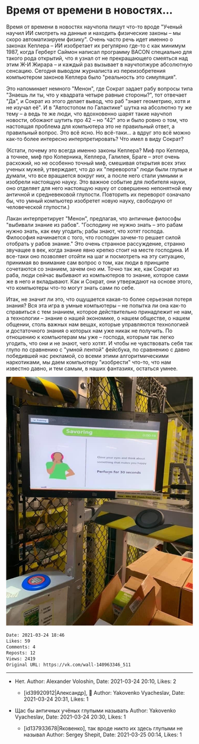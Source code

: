 # Время от времени в новостях...

Время от времени в новостях научпопа пишут что-то вроде "Ученый научил ИИ смотреть на данные и находить физические законы – мы скоро автоматизируем физику". Очень часто речь идет именно о законах Кеплера – ИИ изобретает их регулярно где-то с как минимум 1987, когда Герберт Саймон написал программу BACON специально для такого рода открытий, что я узнал от не прекращающего смеяться над этим Ж-И Жирара – и каждый раз вызывает в научпопжуре абсолютную сенсацию. Сегодня выводом журналиста из переизобретения компьютером законов Кеплера было "реальность это симуляция".

Это напоминает немного "Менон", где Сократ задает рабу вопросы типа "Знаешь ли ты, что у квадрата четыре равные стороны?", тот отвечает "Да", и Сократ из этого делает вывод, что раб "знает геометрию, хотя и не изучал её". И в "Автостопом по Галактике" шутка на абсолютно ту же тему – а ведь те же люди, что вдохновенно шарят такие научпоп новости, обожают шутить про 42 – но "42" это и было ровно о том, что настоящая проблема для компьютера это не правильный ответ, а правильный вопрос. Это всё ясно. Но всё-таки... а вдруг это всё можно как-то более интересно интерпретировать? Что имел в виду Сократ?

(Кстати, почему это всегда именно законы Кеплера? Миф про Кеплера, а точнее, миф про Коперника, Кеплера, Галилея, Браге – этот очень расхожий, но не особенно точный миф, смешивая открытия всех этих ученых мужей, утверждает, что до их "переворота" люди были глупые и думали, что все вращается вокруг них, а после него стали умными и изобрели настоящую науку. Это важное событие для любителя науки, оно отделяет для него настоящую науку от совершенно непонятной ему античной и средневековой глупости. Повторить их переворот означало бы, что умный компьютер изобретет новую науку, свободную от человеческой глупости.)

Лакан интерпретирует "Менон", предлагая, что античные философы "выбивали знание из рабов". "Господину не нужно знать – это рабам нужно знать, как ему угодить; рабы знают, что хотят господа. Философия начинается с того, что господин зачем-то решает силой отобрать у рабов знание." Это очень странное рассуждение, странно звучащее в век, когда знание явно крепко стоит на месте господина. И все-таки оно позволяет отойти на шаг и посмотреть на эту ситуацию, принимая во внимание сам вопрос о том, как люди в принципе сочетаются со знанием, зачем оно им. Точно так же, как Сократ из раба, люди сейчас выбивают из компьютеров то знание, которое сами же в него и вкладывают. Как и Сократ, они утверждают на основе этого, что компьютеры что-то могут знать сами по себе.

Итак, не значит ли это, что ощущается какая-то более серьезная потеря знания? Вся эта игра в умные компьютеры – не попытка ли она как-то справиться с тем знанием, которое действительно принадлежит не нам, а технологии – знание о нашей экономике, о нашем обществе, о нашем общении, столь важных нам вещах, которые управляются технологией и достаточного знания о которых нам уже никак не получить. По отношению к компьютерам мы уже – господа, которым так легко угодить, что они и не знают, чего хотят. И чтобы не чувствовать себя так глупо по сравнению с "умной лентой" фейсбука, по сравнению с давно победившей нас рекламой, со всеми этими алгоритмическими наркотиками, мы даем компьютеру "изобрести" что-то, что нам известно давно, и тем самым, в наших фантазиях, остаться умнее.

![](attachments/457239142.jpg)

    Date: 2021-03-24 18:46
    Likes: 59
    Comments: 4
    Reposts: 12
    Views: 2419
    Original URL: https://vk.com/wall-140963346_511



--------------------

  * Нет.
    Author: Alexander Voloshin, Date: 2021-03-24 20:10, Likes: 2

      * [id39920912|Александр], 🌚
        Author: Yakovenko Vyacheslav, Date: 2021-03-24 20:31, Likes: 1


  * Щас бы античных учёных глупыми называть
    Author: Yakovenko Vyacheslav, Date: 2021-03-24 20:30, Likes: 1

      * [id137933678|Яковенко], так вроде никто их здесь глупыми не называл
        Author: Sergey Shepit, Date: 2021-03-25 00:14, Likes: 1

